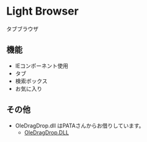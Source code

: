 # Light Browser
タブブラウザ

## 機能
* IEコンポーネント使用
* タブ
* 検索ボックス
* お気に入り

## その他
* OleDragDrop.dll はPATAさんからお借りしています。
  * [OleDragDrop.DLL](http://www5d.biglobe.ne.jp/~pata/wintool.htm#OleDragDrop)
